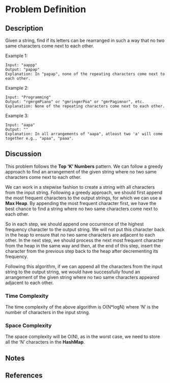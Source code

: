 # Problem Definition

## Description

Given a string, find if its letters can be rearranged in such a way that no two same characters come next to each other.

Example 1:

```plaintext
Input: "aappp"
Output: "papap"
Explanation: In "papap", none of the repeating characters come next to each other.
```

Example 2:

```plaintext
Input: "Programming"
Output: "rgmrgmPiano" or "gmringmrPoa" or "gmrPagimnor", etc.
Explanation: None of the repeating characters come next to each other.
```

Example 3:

```plaintext
Input: "aapa"
Output: ""
Explanation: In all arrangements of "aapa", atleast two 'a' will come together e.g., "apaa", "paaa".
```

## Discussion

This problem follows the **Top ‘K’ Numbers** pattern. We can follow a greedy approach to find an arrangement of the given string where no two same characters come next to each other.

We can work in a stepwise fashion to create a string with all characters from the input string. Following a greedy approach, we should first append the most frequent characters to the output strings, for which we can use a **Max Heap**. By appending the most frequent character first, we have the best chance to find a string where no two same characters come next to each other.

So in each step, we should append one occurrence of the highest frequency character to the output string. We will not put this character back in the heap to ensure that no two same characters are adjacent to each other. In the next step, we should process the next most frequent character from the heap in the same way and then, at the end of this step, insert the character from the previous step back to the heap after decrementing its frequency.

Following this algorithm, if we can append all the characters from the input string to the output string, we would have successfully found an arrangement of the given string where no two same characters appeared adjacent to each other.

### Time Complexity

The time complexity of the above algorithm is O(N\*logN) where ‘N’ is the number of characters in the input string.

### Space Complexity

The space complexity will be O(N), as in the worst case, we need to store all the ‘N’ characters in the **HashMap**.

## Notes

## References
